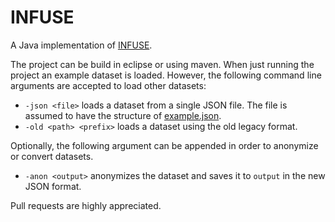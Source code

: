 INFUSE
======

A Java implementation of [INFUSE](http://nyuvis.github.io/infuse/).

The project can be build in eclipse or using maven.
When just running the project an example dataset is loaded.
However, the following command line arguments are accepted to load other datasets:

- ```-json <file>``` loads a dataset from a single JSON file.
  The file is assumed to have the structure of [example.json](src/main/resources/data/example.json).
- ```-old <path> <prefix>``` loads a dataset using the old legacy format.

Optionally, the following argument can be appended in order to anonymize or convert datasets.

- ```-anon <output>``` anonymizes the dataset and saves it to ```output``` in the new JSON format.

Pull requests are highly appreciated.

